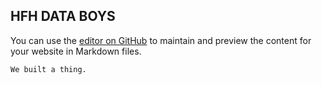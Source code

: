 ## HFH DATA BOYS

You can use the [editor on GitHub](https://github.com/alan-tapper/datathon2022/edit/gh-pages/index.md) to maintain and preview the content for your website in Markdown files.

```markdown
We built a thing.
```
